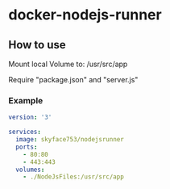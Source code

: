 # docker-nodejs-runner

## How to use
Mount local Volume to: /usr/src/app

Require "package.json" and "server.js"

### Example
```yml
version: '3'

services:
  image: skyface753/nodejsrunner
  ports:
    - 80:80
    - 443:443
  volumes:
    - ./NodeJsFiles:/usr/src/app
    